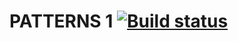 # PATTERNS 1 [![Build status](https://ci.appveyor.com/api/projects/status/806o97qu8mrtlfs5?svg=true)](https://ci.appveyor.com/project/Venajan/patterns-task1-wmt5t)
